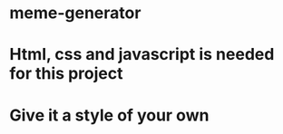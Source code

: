 # meme-generator

# Html, css and javascript is needed for this project 
# Give it a style of your own
